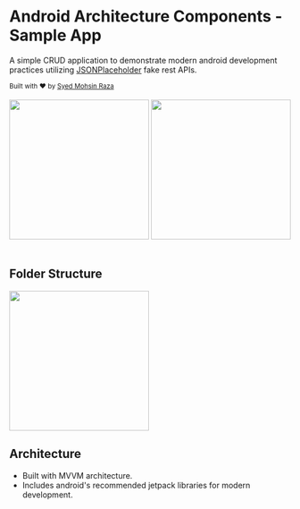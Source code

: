 # Android Architecture Components - Sample App
A simple CRUD application to demonstrate modern android development practices utilizing [JSONPlaceholder](https://jsonplaceholder.typicode.com/guide/) fake rest APIs.

<div>
    <sub>Built with ❤ by
        <a href="https://www.linkedin.com/in/mohsinsyed97/" target="_blank">Syed Mohsin Raza</a>
</div>
<br/>

<div>
    <img src="https://github.com/mohsinraza97/android-architecture-sample/blob/master/screenshots/1.png" width="250px" />
    <img src="https://github.com/mohsinraza97/android-architecture-sample/blob/master/screenshots/2.png" width="250px" />
</div>
<br/>

## Folder Structure

<img src="https://github.com/mohsinraza97/android-architecture-sample/blob/master/folder-structure.PNG" width="250px" />

## Architecture
* Built with MVVM architecture.
* Includes android's recommended jetpack libraries for modern development.
